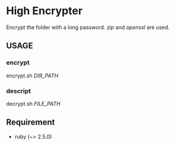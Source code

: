 # High Encrypter

Encrypt the folder with a long password.
*zip* and *openssl* are used.

## USAGE

### encrypt
encrypt.sh *DIR_PATH*

### descript
decrypt.sh *FILE_PATH*

## Requirement
* ruby (~> 2.5.0)
